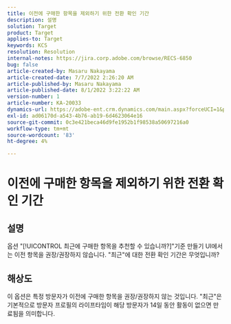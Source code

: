 ```yaml
---
title: 이전에 구매한 항목을 제외하기 위한 전환 확인 기간
description: 설명
solution: Target
product: Target
applies-to: Target
keywords: KCS
resolution: Resolution
internal-notes: https://jira.corp.adobe.com/browse/RECS-6850
bug: false
article-created-by: Masaru Nakayama
article-created-date: 7/7/2022 2:26:20 AM
article-published-by: Masaru Nakayama
article-published-date: 8/1/2022 3:22:22 AM
version-number: 1
article-number: KA-20033
dynamics-url: https://adobe-ent.crm.dynamics.com/main.aspx?forceUCI=1&pagetype=entityrecord&etn=knowledgearticle&id=c994422e-9cfd-ec11-82e5-000d3a5a3540
exl-id: ad06170d-a543-4b76-ab19-6d4623064e16
source-git-commit: 0c3e421beca46d9fe1952b1f98538a50697216a0
workflow-type: tm+mt
source-wordcount: '83'
ht-degree: 4%

---
```


# 이전에 구매한 항목을 제외하기 위한 전환 확인 기간

## 설명

옵션 &quot;[!UICONTROL 최근에 구매한 항목을 추천할 수 있습니까?]&quot;기준 만들기 UI에서 는 이전 항목을 권장/권장하지 않습니다. &quot;최근&quot;에 대한 전환 확인 기간은 무엇입니까?

## 해상도

이 옵션은 특정 방문자가 이전에 구매한 항목을 권장/권장하지 않는 것입니다. &quot;최근&quot;은 기본적으로 방문자 프로필의 라이프타임이 해당 방문자가 14일 동안 활동이 없으면 만료됨을 의미합니다.
